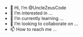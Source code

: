 - 👋 Hi, I’m @UncleZeusCode
- 👀 I’m interested in ...
- 🌱 I’m currently learning ...
- 💞️ I’m looking to collaborate on ...
- 📫 How to reach me ...

<!---
UncleZeusCode/UncleZeusCode is a ✨ special ✨ repository because its `README.md` (this file) appears on your GitHub profile.
You can click the Preview link to take a look at your changes.
--->
